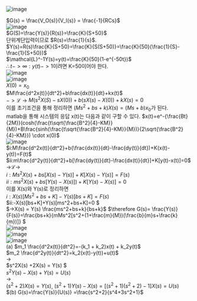 ![image](https://github.com/sj990710/Control_Engineering/assets/127752372/870bb6aa-2684-48fd-af0f-bcfd2e355bca)

$G(s) = \frac{V_O(s)}{V_I(s)} = \frac{-1}{RCs}$  
![image](https://github.com/sj990710/Control_Engineering/assets/127752372/c5143490-3613-447f-b0c4-5c3177d1d47f)  
$G(S)=\frac{Y(s)}{R(s)}=\frac{K}{S+50}$  
단위계단입력이므로 $R(s)=\frac{1}{s}$.  
$Y(s)=R(s)\frac{K}{S+50}=\frac{K}{S(S+50)}=\frac{K}{50}(\frac{1}{S}-\frac{1}{S+50})$  
$\mathcal{L}^-1Y(s)=y(t)=\frac{K}{50}(1-e^{-50t})$  
$\therefore t->∞ : y(t)->1$이려면 K=50이어야 한다.  
![image](https://github.com/sj990710/Control_Engineering/assets/127752372/0746ae5d-1337-4ad1-b9c0-937d22266a72)  
![image](https://github.com/sj990710/Control_Engineering/assets/127752372/b46eda57-4883-4964-b028-0883cff77ce0)  
$X(0)=x_{0}$  
$M\frac{d^2x(t)}{dt^2}+b\frac{dx(t)}{dt}+kx(t)$  
$->\mathcal{L}$  ->
$M\bigg(s^2X(S)-sX(0)\bigg)+b\bigg(sX(s)-X(0)\bigg)+kX(s)=0$  
이를 초기조건을 통해 정리하면 $(Ms^2+bs+k)X(s)=(Ms+b)x_{0}$가 된다.  
matlab을 통해 시스템의 응답 x(t)는 다음과 같이 구할 수 있다.
$x(t)=e^-{\frac{Bt}{2M}}(cosh(\frac{t\sqrt{\frac{B^2}{4}-KM}}{M})+B\frac{sinh(\frac{t\sqrt{\frac{B^2}{4}-KM}}{M})}{2\sqrt{\frac{B^2}{4}-KM}}) \cdot x(0)$  
![image](https://github.com/sj990710/Control_Engineering/assets/127752372/d1bfc721-1eaa-4f09-8ca1-ef6963350a7e)  
$i:M\frac{d^2x(t)}{dt^2}+b(\frac{dx(t)}{dt}-\frac{dy(t)}{dt})+K(x(t)-y(t))=F(t)$  
$ii:m\frac{d^2y(t)}{dt^2}+b[\frac{dy(t)}{dt}-\frac{dx(t)}{dt}]+K[y(t)-x(t)]=0$  
->$\mathcal{L}$->  
$i:Ms^2X(s)+bs[X(s)-Y(s)]+K[X(s)-Y(s)]=F(s)$  
$ii:ms^2X(s)+bs[Y(s)-X(s)])+K[Y(s)-X(s)]=0$  
이를 X(s)와 Y(s)로 정리하면  
$i:X(s)[Ms^2+bs+K]-Y(s)[bs+K]=F(s)$  
$ii:-X(s)[bs+K]+Y(s)[ms^2+bs+K]=0 $  
$->X(s) = Y(s) \frac{ms^2+bs+k}{bs+k}$
$\therefore G(s)= \frac{Y(s)}{F(s)}=\frac{bs+k}{mMs^2[s^2+(1+\frac{m}{M})(\frac{b}{m}s+\frac{k}{m})]} $  
![image](https://github.com/sj990710/Control_Engineering/assets/127752372/7c810218-545f-446c-8ef4-134ae687c7c6)  
![image](https://github.com/sj990710/Control_Engineering/assets/127752372/4bb420ba-464c-4171-b42f-7e439453a127)  
![image](https://github.com/sj990710/Control_Engineering/assets/127752372/9e48fb88-06cc-4a96-8aa3-2d357c2e6efd)  
(a) $m_1 \frac{d^2x(t)}{dt^2}=-(k_1 + k_2)x(t) + k_2y(t)$  
$m_2 \frac{d^2y(t)}{dt^2}=k_2(x(t)-y(t))+u(t)$  
->  
$s^2X(s) +2X(s) = Y(s) $  
$s^2Y(s)-X(s)+Y(s) = U(s)$  
->  
$(s^2+2)X(s)=Y(s)$, $(s^2+1)Y(s)-X(s)=[(s^2+1)(s^2+2)-1]X(s)=U(s)$  
$(b) G(s)=\frac{Y(s)}{U(s)} =\frac{s^2+2}{s^4+3s^2+1}$

